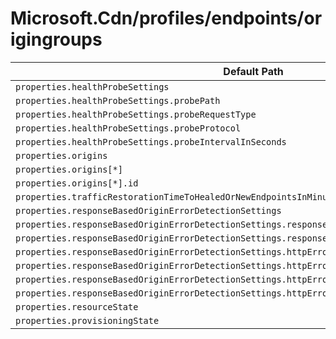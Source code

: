 # Microsoft.Cdn/profiles/endpoints/origingroups

| Default Path | Alias |
|---|---|
| `properties.healthProbeSettings` | `Microsoft.Cdn/profiles/endpoints/originGroups/healthProbeSettings` |
| `properties.healthProbeSettings.probePath` | `Microsoft.Cdn/profiles/endpoints/originGroups/healthProbeSettings.probePath` |
| `properties.healthProbeSettings.probeRequestType` | `Microsoft.Cdn/profiles/endpoints/originGroups/healthProbeSettings.probeRequestType` |
| `properties.healthProbeSettings.probeProtocol` | `Microsoft.Cdn/profiles/endpoints/originGroups/healthProbeSettings.probeProtocol` |
| `properties.healthProbeSettings.probeIntervalInSeconds` | `Microsoft.Cdn/profiles/endpoints/originGroups/healthProbeSettings.probeIntervalInSeconds` |
| `properties.origins` | `Microsoft.Cdn/profiles/endpoints/originGroups/origins` |
| `properties.origins[*]` | `Microsoft.Cdn/profiles/endpoints/originGroups/origins[*]` |
| `properties.origins[*].id` | `Microsoft.Cdn/profiles/endpoints/originGroups/origins[*].id` |
| `properties.trafficRestorationTimeToHealedOrNewEndpointsInMinutes` | `Microsoft.Cdn/profiles/endpoints/originGroups/trafficRestorationTimeToHealedOrNewEndpointsInMinutes` |
| `properties.responseBasedOriginErrorDetectionSettings` | `Microsoft.Cdn/profiles/endpoints/originGroups/responseBasedOriginErrorDetectionSettings` |
| `properties.responseBasedOriginErrorDetectionSettings.responseBasedDetectedErrorTypes` | `Microsoft.Cdn/profiles/endpoints/originGroups/responseBasedOriginErrorDetectionSettings.responseBasedDetectedErrorTypes` |
| `properties.responseBasedOriginErrorDetectionSettings.responseBasedFailoverThresholdPercentage` | `Microsoft.Cdn/profiles/endpoints/originGroups/responseBasedOriginErrorDetectionSettings.responseBasedFailoverThresholdPercentage` |
| `properties.responseBasedOriginErrorDetectionSettings.httpErrorRanges` | `Microsoft.Cdn/profiles/endpoints/originGroups/responseBasedOriginErrorDetectionSettings.httpErrorRanges` |
| `properties.responseBasedOriginErrorDetectionSettings.httpErrorRanges[*]` | `Microsoft.Cdn/profiles/endpoints/originGroups/responseBasedOriginErrorDetectionSettings.httpErrorRanges[*]` |
| `properties.responseBasedOriginErrorDetectionSettings.httpErrorRanges[*].begin` | `Microsoft.Cdn/profiles/endpoints/originGroups/responseBasedOriginErrorDetectionSettings.httpErrorRanges[*].begin` |
| `properties.responseBasedOriginErrorDetectionSettings.httpErrorRanges[*].end` | `Microsoft.Cdn/profiles/endpoints/originGroups/responseBasedOriginErrorDetectionSettings.httpErrorRanges[*].end` |
| `properties.resourceState` | `Microsoft.Cdn/profiles/endpoints/originGroups/resourceState` |
| `properties.provisioningState` | `Microsoft.Cdn/profiles/endpoints/originGroups/provisioningState` |


